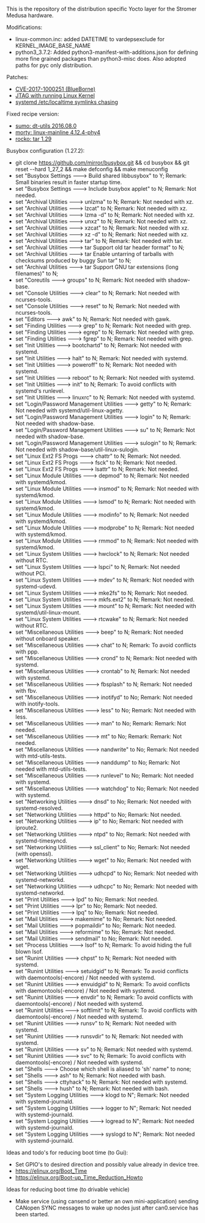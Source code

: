 This is the repository of the distribution specific Yocto layer for the Stromer Medusa hardware.

Modifications:
- linux-common.inc: added DATETIME to vardepsexclude for KERNEL_IMAGE_BASE_NAME
- python3_3.7.2: Added python3-manifest-with-additions.json for defining more fine grained packages than python3-misc does. Also adopted paths for pyc only distribution.

Patches:
- [CVE-2017-1000251 (BlueBorne)](https://git.kernel.org/pub/scm/linux/kernel/git/torvalds/linux.git/commit/?id=e860d2c904d1a9f38a24eb44c9f34b8f915a6ea3)
- [JTAG with running Linux Kernel](https://community.nxp.com/thread/376786)
- [systemd /etc/localtime symlinks chasing](https://github.com/tramseyer/meta-medusa-dist/tree/master/recipes-core/systemd/systemd/chase_symlinks_etc_localtime.patch)

Fixed recipe version:
- [sumo: dt-utils 2016.08.0](https://github.com/PHYTEC-Messtechnik-GmbH/meta-phytec/commit/bd856199aaf116e828e354152f496344d26d25dd)
- [morty: linux-mainline 4.12.4-phy4](https://github.com/PHYTEC-Messtechnik-GmbH/meta-phytec/commit/c2cf1befc68f43dc06f2497fb09e450634c341fa)
- [rocko: tar 1.29](https://github.com/kraj/poky/commit/a38ab4ddb786b4d692d4ae891144da576cc190e3)

Busybox configuration (1.27.2):
- git clone https://github.com/mirror/busybox.git && cd busybox && git reset --hard 1_27_2 && make defconfig && make menuconfig
- set "Busybox Settings ---> Build shared libbusybox" to Y; Remark: Small binaries result in faster startup time.
- set "Busybox Settings ---> Include busybox applet" to N; Remark: Not needed.
- set "Archival Utilities ---> unlzma" to N; Remark: Not needed with xz.
- set "Archival Utilities ---> lzcat" to N; Remark: Not needed with xz.
- set "Archival Utilities ---> lzma -d" to N; Remark: Not needed with xz.
- set "Archival Utilities ---> unxz" to N; Remark: Not needed with xz.
- set "Archival Utilities ---> xzcat" to N; Remark: Not needed with xz.
- set "Archival Utilities ---> xz -d" to N; Remark: Not needed with xz.
- set "Archival Utilities ---> tar" to N; Remark: Not needed with tar.
- set "Archival Utilities ---> tar Support old tar header format" to N;
- set "Archival Utilities ---> tar Enable untarring of tarballs with checksums produced by buggy Sun tar" to N;
- set "Archival Utilities ---> tar Support GNU tar extensions (long filenames)" to N;
- set "Coreutils ---> groups" to N; Remark: Not needed with shadow-base.
- set "Console Utilities ---> clear" to N; Remark: Not needed with ncurses-tools.
- set "Console Utilities ---> reset" to N; Remark: Not needed with ncurses-tools.
- set "Editors ---> awk" to N; Remark: Not needed with gawk.
- set "Finding Utilities  ---> grep" to N; Remark: Not needed with grep.
- set "Finding Utilities  ---> egrep" to N; Remark: Not needed with grep.
- set "Finding Utilities  ---> fgrep" to N; Remark: Not needed with grep.
- set "Init Utilities ---> bootchartd" to N; Remark: Not needed with systemd.
- set "Init Utilities ---> halt" to N; Remark: Not needed with systemd.
- set "Init Utilities ---> poweroff" to N; Remark: Not needed with systemd.
- set "Init Utilities ---> reboot" to N; Remark: Not needed with systemd.
- set "Init Utilities ---> init" to N; Remark: To avoid conflicts with systemd's runlevel.
- set "Init Utilities ---> linuxrc" to N; Remark: Not needed with systemd.
- set "Login/Password Management Utilities ---> getty" to N; Remark: Not needed with systemd/util-linux-agetty.
- set "Login/Password Management Utilities ---> login" to N; Remark: Not needed with shadow-base.
- set "Login/Password Management Utilities ---> su" to N; Remark: Not needed with shadow-base.
- set "Login/Password Management Utilities ---> sulogin" to N; Remark: Not needed with shadow-base/util-linux-sulogin.
- set "Linux Ext2 FS Progs ---> chattr" to N; Remark: Not needed.
- set "Linux Ext2 FS Progs ---> fsck" to N; Remark: Not needed.
- set "Linux Ext2 FS Progs ---> lsattr" to N; Remark: Not needed.
- set "Linux Module Utilities ---> depmod" to N; Remark: Not needed with systemd/kmod.
- set "Linux Module Utilities ---> insmod" to N; Remark: Not needed with systemd/kmod.
- set "Linux Module Utilities ---> lsmod" to N; Remark: Not needed with systemd/kmod.
- set "Linux Module Utilities ---> modinfo" to N; Remark: Not needed with systemd/kmod.
- set "Linux Module Utilities ---> modprobe" to N; Remark: Not needed with systemd/kmod.
- set "Linux Module Utilities ---> rmmod" to N; Remark: Not needed with systemd/kmod.
- set "Linux System Utilities ---> hwclock" to N; Remark: Not needed without RTC.
- set "Linux System Utilities ---> lspci" to N; Remark: Not needed without PCI.
- set "Linux System Utilities ---> mdev" to N; Remark: Not needed with systemd-udevd.
- set "Linux System Utilities ---> mke2fs" to N; Remark: Not needed.
- set "Linux System Utilities ---> mkfs.ext2" to N; Remark: Not needed.
- set "Linux System Utilities ---> mount" to N; Remark: Not needed with systemd/util-linux-mount.
- set "Linux System Utilities ---> rtcwake" to N; Remark: Not needed without RTC.
- set "Miscellaneous Utilities ---> beep" to N; Remark: Not needed without onboard speaker.
- set "Miscellaneous Utilities ---> chat" to N; Remark: To avoid conflicts with ppp.
- set "Miscellaneous Utilities ---> crond" to N; Remark: Not needed with systemd.
- set "Miscellaneous Utilities ---> crontab" to N; Remark: Not needed with systemd.
- set "Miscellaneous Utilities ---> fbsplash" to N; Remark: Not needed with fbv.
- set "Miscellaneous Utilities ---> inotifyd" to No; Remark: Not needed with inotify-tools.
- set "Miscellaneous Utilities ---> less" to No; Remark: Not needed with less.
- set "Miscellaneous Utilities ---> man" to No; Remark: Remark: Not needed.
- set "Miscellaneous Utilities ---> mt" to No; Remark: Remark: Not needed.
- set "Miscellaneous Utilities ---> nandwrite" to No; Remark: Not needed with mtd-utils-tests.
- set "Miscellaneous Utilities ---> nanddump" to No; Remark: Not needed with mtd-utils-tests.
- set "Miscellaneous Utilities ---> runlevel" to No; Remark: Not needed with systemd.
- set "Miscellaneous Utilities ---> watchdog" to No; Remark: Not needed with systemd.
- set "Networking Utilities ---> dnsd" to No; Remark: Not needed with systemd-resolved.
- set "Networking Utilities ---> httpd" to No; Remark: Not needed.
- set "Networking Utilities ---> ip" to No; Remark: Not needed with iproute2.
- set "Networking Utilities ---> ntpd" to No; Remark: Not needed with systemd-timesyncd.
- set "Networking Utilities ---> ssl_client" to No; Remark: Not needed (with openssl).
- set "Networking Utilities ---> wget" to No; Remark: Not needed with wget.
- set "Networking Utilities ---> udhcpd" to No; Remark: Not needed with systemd-networkd.
- set "Networking Utilities ---> udhcpc" to No; Remark: Not needed with systemd-networkd.
- set "Print Utilities ---> lpd" to No; Remark: Not needed.
- set "Print Utilities ---> lpr" to No; Remark: Not needed.
- set "Print Utilities ---> lpq" to No; Remark: Not needed.
- set "Mail Utilities ---> makemime" to No; Remark: Not needed.
- set "Mail Utilities ---> popmaildir" to No; Remark: Not needed.
- set "Mail Utilities ---> reformime" to No; Remark: Not needed.
- set "Mail Utilities ---> sendmail" to No; Remark: Not needed.
- set "Process Utilities ---> lsof" to N; Remark: To avoid hiding the full blown lsof.
- set "Runint Utilities ---> chpst" to N; Remark: Not needed with systemd.
- set "Runint Utilities ---> setuidgid" to N; Remark: To avoid conflicts with daemontools(-encore) / Not needed with systemd.
- set "Runint Utilities ---> envuidgid" to N; Remark: To avoid conflicts with daemontools(-encore) / Not needed with systemd.
- set "Runint Utilities ---> envdir" to N; Remark: To avoid conflicts with daemontools(-encore) / Not needed with systemd.
- set "Runint Utilities ---> softlimit" to N; Remark: To avoid conflicts with daemontools(-encore) / Not needed with systemd.
- set "Runint Utilities ---> runsv" to N; Remark: Not needed with systemd.
- set "Runint Utilities ---> runsvdir" to N; Remark: Not needed with systemd.
- set "Runint Utilities ---> sv" to N; Remark: Not needed with systemd.
- set "Runint Utilities ---> svc" to N; Remark: To avoid conflicts with daemontools(-encore) / Not needed with systemd.
- set "Shells ---> Choose which shell is aliased to 'sh' name" to none;
- set "Shells ---> ash" to N; Remark: Not needed with bash.
- set "Shells ---> cttyhack" to N; Remark: Not needed with systemd.
- set "Shells ---> hush" to N; Remark: Not needed with bash.
- set "System Logging Utilities ---> klogd to N"; Remark: Not needed with systemd-journald.
- set "System Logging Utilities ---> logger to N"; Remark: Not needed with systemd-journald.
- set "System Logging Utilities ---> logread to N"; Remark: Not needed with systemd-journald.
- set "System Logging Utilities ---> syslogd to N"; Remark: Not needed with systemd-journald.

Ideas and todo's for reducing boot time (to Gui):
- Set GPIO's to desired direction and possibly value already in device tree.
- https://elinux.org/Boot_Time
- https://elinux.org/Boot-up_Time_Reduction_Howto

Ideas for reducing boot time (to drivable vehicle)
- Make service (using cansend or better an own mini-application) sending CANopen SYNC messages to wake up nodes just after can0.service has been started.
